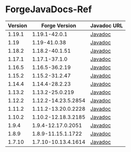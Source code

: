 # ForgeJavaDocs-Ref
| Version | Forge Version       | Javadoc URL                                                           |
|---------|---------------------|-----------------------------------------------------------------------|
| 1.19.1  | 1.19.1-42.0.1       | [Javadoc](https://nekoyue.github.io/ForgeJavaDocs-NG/javadoc/1.19.1/) |
| 1.19    | 1.19-41.0.38        | [Javadoc](https://nekoyue.github.io/ForgeJavaDocs-NG/javadoc/1.19/)   |
| 1.18.2  | 1.18.2-40.1.51      | [Javadoc](https://nekoyue.github.io/ForgeJavaDocs-NG/javadoc/1.18.2/) |
| 1.17.1  | 1.17.1-37.1.0       | [Javadoc](https://nekoyue.github.io/ForgeJavaDocs-NG/javadoc/1.17.1/) |
| 1.16.5  | 1.16.5-36.2.19      | [Javadoc](https://nekoyue.github.io/ForgeJavaDocs-NG/javadoc/1.16.5/) |
| 1.15.2  | 1.15.2-31.2.47      | [Javadoc](https://nekoyue.github.io/ForgeJavaDocs-NG/javadoc/1.15.2/) |
| 1.14.4  | 1.14.4-28.2.23      | [Javadoc](https://nekoyue.github.io/ForgeJavaDocs-NG/javadoc/1.14.4/) |
| 1.13.2  | 1.13.2-25.0.219     | [Javadoc](https://nekoyue.github.io/ForgeJavaDocs-NG/javadoc/1.13.2/) |
| 1.12.2  | 1.12.2-14.23.5.2854 | [Javadoc](https://nekoyue.github.io/ForgeJavaDocs-NG/javadoc/1.12.2/) |
| 1.11.2  | 1.11.2-13.20.0.2228 | [Javadoc](https://skmedix.github.io/ForgeJavaDocs/javadoc/forge/1.11.2-13.20.0.2228/) |
| 1.10.2  | 1.10.2-12.18.3.2185 | [Javadoc](https://skmedix.github.io/ForgeJavaDocs/javadoc/forge/1.10.2-12.18.3.2185/) |
| 1.9.4  | 1.9.4-12.17.0.2051 | [Javadoc](https://skmedix.github.io/ForgeJavaDocs/javadoc/forge/1.9.4-12.17.0.2051/) |
| 1.8.9  | 1.8.9-11.15.1.1722 | [Javadoc](https://malwarefight.gq/1.8.9-ForgeJavadoc/) |
| 1.7.10  | 1.7.10-10.13.4.1614 | [Javadoc](https://skmedix.github.io/ForgeJavaDocs/javadoc/forge/1.7.10-10.13.4.1614/) |
